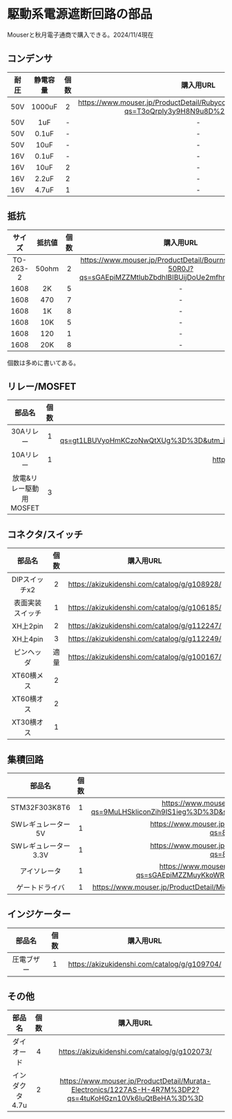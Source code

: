 # 駆動系電源遮断回路の部品
Mouserと秋月電子通商で購入できる。2024/11/4現在
## コンデンサ
|耐圧|静電容量|個数|購入用URL|
|:-:|:-:|:-:|:-:|
|50V|1000uF|2|https://www.mouser.jp/ProductDetail/Rubycon/50ZLH1000MEFC16X25?qs=T3oQrply3y9H8N9u8D%2BisQ%3D%3D|
|50V|1uF|-|-|
|50V|0.1uF|-|-|
|50V|10uF|-|-|
|16V|0.1uF|-|-|
|16V|10uF|2|-|
|16V|2.2uF|2|-|
|16V|4.7uF|1|-|

## 抵抗
|サイズ|抵抗値|個数|購入用URL|
|:-:|:-:|:-:|:-:|
|TO-263-2|50ohm|2|https://www.mouser.jp/ProductDetail/Bourns/PWR263S-20-50R0J?qs=sGAEpiMZZMtlubZbdhIBIBUijDoUe2mfhmhe5tF0wk0%3D|
|1608|2K|5|-|
|1608|470|7|-|
|1608|1K|8|-|
|1608|10K|5|-|
|1608|120|1|-|
|1608|20K|8|-|

個数は多めに書いてある。

## リレー/MOSFET
|部品名|個数|購入用URL|
|:-:|:-:|:-:|
|30Aリレー|1|https://www.mouser.jp/ProductDetail/TE-Connectivity-PB/T9GS1L14-5?qs=gt1LBUVyoHmKCzoNwQtXUg%3D%3D&utm_id=21508984536&gad_source=1&gclid=Cj0KCQjw3vO3BhCqARIsAEWblcCBTCmY0mdqIVBL_wKnwWvKvQN3984iiMdI4LmBFLpfd6hpW_9dBrEaAue2EALw_wcB|
|10Aリレー|1|https://www.mouser.jp/ProductDetail/Omron-Electronics/G5Q-1-DC5?qs=Pjd0UV7BHP%2FBmM4S31Qklw%3D%3D|
|放電&リレー駆動用MOSFET|3|https://www.mouser.jp/ProductDetail/Toshiba/SSM3K341RLXHF?qs=pUKx8fyJudAJFuWle1EaYA%3D%3D|


## コネクタ/スイッチ
|部品名|個数|購入用URL|
|:-:|:-:|:-:|
|DIPスイッチx2|2|https://akizukidenshi.com/catalog/g/g108928/|
|表面実装スイッチ|1|https://akizukidenshi.com/catalog/g/g106185/|
|XH上2pin|2|https://akizukidenshi.com/catalog/g/g112247/|
|XH上4pin|3|https://akizukidenshi.com/catalog/g/g112249/|
|ピンヘッダ|適量|https://akizukidenshi.com/catalog/g/g100167/|
|XT60横メス|2||
|XT60横オス|2||
|XT30横オス|1||

## 集積回路
|部品名|個数|購入用URL|
|:-:|:-:|:-:|
|STM32F303K8T6|1|https://www.mouser.jp/ProductDetail/STMicroelectronics/STM32F303K8T6?qs=9MuLHSkliconZih9IS1ieg%3D%3D&srsltid=AfmBOorOO7T1jGIJBlNrHbg3eSMGk43j7xsLGyPR30xGbcmK4FA_RT7X|
|SWレギュレーター5V|1|https://www.mouser.jp/ProductDetail/Texas-Instruments/LMR50410Y5FQDBVRQ1?qs=81r%252BiQLm7BR57cLsTbTr9w%3D%3D|
|SWレギュレーター3.3V|1|https://www.mouser.jp/ProductDetail/Texas-Instruments/LMR50410Y3FQDBVRQ1?qs=81r%252BiQLm7BTaIXwCgdOuiA%3D%3D|
|アイソレータ|1|https://www.mouser.jp/ProductDetail/Analog-Devices/ADUM120N0BRZ-RL7?qs=sGAEpiMZZMuyKkoWRCJ2WKRE1XbVPnJ2m9fYxzpcXnvUX%252Bkz8SX9kA%3D%3D|
|ゲートドライバ|1|https://www.mouser.jp/ProductDetail/Microchip-Technology/MIC4427ZM?qs=kh6iOki%2FeLFZ7P64S1BzzQ%3D%3D|

## インジケーター
|部品名|個数|購入用URL|
|:-:|:-:|:-:|
|圧電ブザー|1|https://akizukidenshi.com/catalog/g/g109704/|

## その他
|部品名|個数|購入用URL|
|:-:|:-:|:-:|
|ダイオード|4|https://akizukidenshi.com/catalog/g/g102073/|
|インダクタ4.7u|2|https://www.mouser.jp/ProductDetail/Murata-Electronics/1227AS-H-4R7M%3DP2?qs=4tuKoHGzn10Vk6IuQtBeHA%3D%3D|
